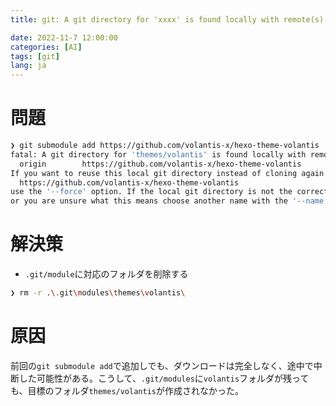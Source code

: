 ```yaml
---
title: git: A git directory for 'xxxx' is found locally with remote(s)

date: 2022-11-7 12:00:00
categories: [AI]
tags: [git]
lang: ja
---
```


# 問題

```bash
❯ git submodule add https://github.com/volantis-x/hexo-theme-volantis .\themes\volantis
fatal: A git directory for 'themes/volantis' is found locally with remote(s):
  origin        https://github.com/volantis-x/hexo-theme-volantis
If you want to reuse this local git directory instead of cloning again from
  https://github.com/volantis-x/hexo-theme-volantis
use the '--force' option. If the local git directory is not the correct repo
or you are unsure what this means choose another name with the '--name' option.
```

<!--more-->

# 解決策

- `.git/module`に対応のフォルダを削除する

```bash
❯ rm -r .\.git\modules\themes\volantis\
```

# 原因

前回の`git submodule add`で追加しでも、ダウンロードは完全しなく、途中で中断した可能性がある。こうして、`.git/modules`に`volantis`フォルダが残っても、目標のフォルダ`themes/volantis`が作成されなかった。

